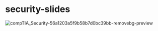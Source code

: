 # security-slides





![compTIA_Security-56a1203a5f9b58b7d0bc39bb-removebg-preview](https://github.com/rootAHMED/security-slides/assets/102583986/1b32af2d-52a1-4c63-88db-a3deb8a16444)
